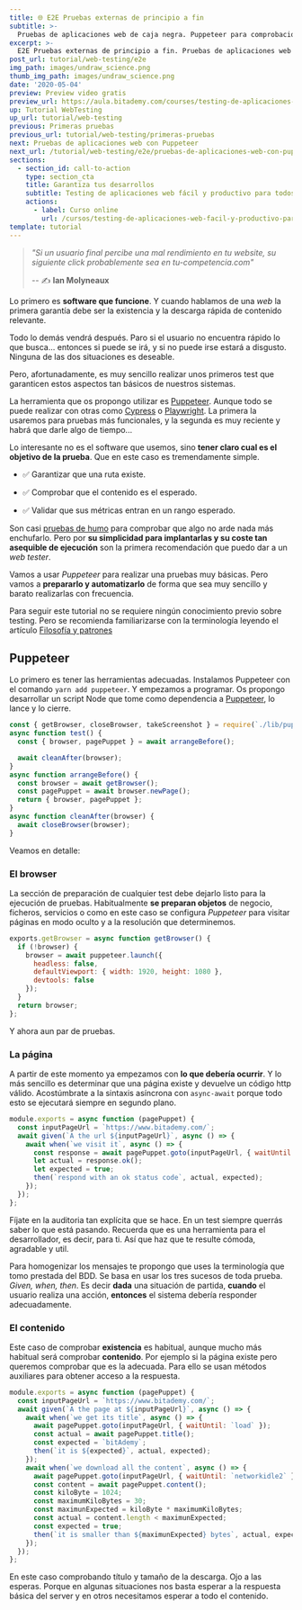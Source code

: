 ```yaml
---
title: 🌐 E2E Pruebas externas de principio a fin
subtitle: >-
  Pruebas de aplicaciones web de caja negra. Puppeteer para comprobación de existencia, navegación, tamaño, velocidad y otras métricas.
excerpt: >-
  E2E Pruebas externas de principio a fin. Pruebas de aplicaciones web de caja negra. Puppeteer para comprobación de existencia, navegación, tamaño, velocidad y otras métricas.
post_url: tutorial/web-testing/e2e
img_path: images/undraw_science.png
thumb_img_path: images/undraw_science.png
date: '2020-05-04'
preview: Preview video gratis
preview_url: https://aula.bitademy.com/courses/testing-de-aplicaciones-web-facil-y-productivo-para-todos/lectures/18124760
up: Tutorial WebTesting
up_url: tutorial/web-testing
previous: Primeras pruebas
previous_url: tutorial/web-testing/primeras-pruebas
next: Pruebas de aplicaciones web con Puppeteer
next_url: /tutorial/web-testing/e2e/pruebas-de-aplicaciones-web-con-puppeteer
sections:
  - section_id: call-to-action
    type: section_cta
    title: Garantiza tus desarrollos
    subtitle: Testing de aplicaciones web fácil y productivo para todos.
    actions:
      - label: Curso online
        url: /cursos/testing-de-aplicaciones-web-facil-y-productivo-para-todos/
template: tutorial
---
```


> _"Si un usuario final percibe una mal rendimiento en tu website, su siguiente click probablemente sea en tu-competencia.com"_
>
> -- ✍️ **Ian Molyneaux**

Lo primero es **software que funcione**. Y cuando hablamos de una _web_ la primera garantía debe ser la existencia y la descarga rápida de contenido relevante.

Todo lo demás vendrá después. Paro si el usuario no encuentra rápido lo que busca... entonces si puede se irá, y si no puede irse estará a disgusto. Ninguna de las dos situaciones es deseable.

Pero, afortunadamente, es muy sencillo realizar unos primeros test que garanticen estos aspectos tan básicos de nuestros sistemas.

La herramienta que os propongo utilizar es [Puppeteer](https://pptr.dev/). Aunque todo se puede realizar con otras como [Cypress](https://www.cypress.io/) o [Playwright](https://github.com/microsoft/playwright). La primera la usaremos para pruebas más funcionales, y la segunda es muy reciente y habrá que darle algo de tiempo...

Lo interesante no es el software que usemos, sino **tener claro cual es el objetivo de la prueba**. Que en este caso es tremendamente simple.

- ✅ Garantizar que una ruta existe.

- ✅ Comprobar que el contenido es el esperado.

- ✅ Validar que sus métricas entran en un rango esperado.

Son casi [pruebas de humo](https://es.wikipedia.org/wiki/Pruebas_de_humo) para comprobar que algo no arde nada más enchufarlo. Pero por **su simplicidad para implantarlas y su coste tan asequible de ejecución** son la primera recomendación que puedo dar a un _web tester_.


Vamos a usar _Puppeteer_ para realizar una pruebas muy básicas. Pero vamos a **prepararlo y automatizarlo** de forma que sea muy sencillo y barato realizarlas con frecuencia.

Para seguir este tutorial no se requiere ningún conocimiento previo sobre testing. Pero se recomienda familiarizarse con la terminología leyendo el artículo [Filosofía y patrones](https://www.bitademy.com/tutorial/web-testing/filosofia-y-patrones)

## Puppeteer

Lo primero es tener las herramientas adecuadas. Instalamos Puppeteer con el comando `yarn add puppeteer`. Y empezamos a programar.
Os propongo desarrollar un script Node que tome como dependencia a [Puppeteer](https://pptr.dev/),  lo lance y lo cierre.

```javascript
const { getBrowser, closeBrowser, takeScreenshot } = require(`./lib/puppets`);
async function test() {
  const { browser, pagePuppet } = await arrangeBefore();

  await cleanAfter(browser);
}
async function arrangeBefore() {
  const browser = await getBrowser();
  const pagePuppet = await browser.newPage();
  return { browser, pagePuppet };
}
async function cleanAfter(browser) {
  await closeBrowser(browser);
}
```

Veamos en detalle:

### El browser

La sección de preparación de cualquier test debe dejarlo listo para la ejecución de pruebas. Habitualmente **se preparan objetos** de negocio, ficheros, servicios o como en este caso se configura _Puppeteer_ para visitar páginas en modo oculto y a la resolución que determinemos.

```javascript
exports.getBrowser = async function getBrowser() {
  if (!browser) {
    browser = await puppeteer.launch({
      headless: false,
      defaultViewport: { width: 1920, height: 1080 },
      devtools: false
    });
  }
  return browser;
};
```

Y ahora aun par de pruebas.

### La página

A partir de este momento ya empezamos con **lo que debería ocurrir**. Y lo más sencillo es determinar que una página existe y devuelve un código http válido. Acostúmbrate a la sintaxis asíncrona con `async-await` porque todo esto se ejecutará siempre en segundo plano.

```javascript
module.exports = async function (pagePuppet) {
  const inputPageUrl = `https://www.bitademy.com/`;
  await given(`A the url ${inputPageUrl}`, async () => {
    await when(`we visit it`, async () => {
      const response = await pagePuppet.goto(inputPageUrl, { waitUntil: `load` });
      let actual = response.ok();
      let expected = true;
      then(`respond with an ok status code`, actual, expected);
    });
  });
};
```

Fíjate en la auditoria tan explícita que se hace. En un test siempre querrás saber lo que está pasando. Recuerda que es una herramienta para el desarrollador, es decir, para ti. Así que haz que te resulte cómoda, agradable y util.

Para homogenizar los mensajes te propongo que uses la terminología que tomo prestada del BDD. Se basa en usar los tres sucesos de toda prueba. _Given, when, then_. Es decir **dada** una situación de partida, **cuando** el usuario realiza una acción, **entonces** el sistema debería responder adecuadamente.

### El contenido

Este caso de comprobar **existencia** es habitual, aunque mucho más habitual será comprobar **contenido**. Por ejemplo si la página existe pero queremos comprobar que es la adecuada. Para ello se usan métodos auxiliares para obtener acceso a la respuesta.

```javascript
module.exports = async function (pagePuppet) {
  const inputPageUrl = `https://www.bitademy.com/`;
  await given(`A the page at ${inputPageUrl}`, async () => {
    await when(`we get its title`, async () => {
      await pagePuppet.goto(inputPageUrl, { waitUntil: `load` });
      const actual = await pagePuppet.title();
      const expected = `bitAdemy`;
      then(`it is ${expected}`, actual, expected);
    });
    await when(`we download all the content`, async () => {
      await pagePuppet.goto(inputPageUrl, { waitUntil: `networkidle2` });
      const content = await pagePuppet.content();
      const kiloByte = 1024;
      const maximumKiloBytes = 30;
      const maximunExpected = kiloByte * maximumKiloBytes;
      const actual = content.length < maximunExpected;
      const expected = true;
      then(`it is smaller than ${maximunExpected} bytes`, actual, expected);
    });
  });
};
```

En este caso comprobando título y tamaño de la descarga. Ojo a las esperas. Porque en algunas situaciones nos basta esperar a la respuesta básica del server y en otros necesitamos esperar a todo el contenido.
